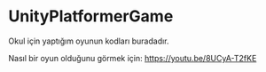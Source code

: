 # UnityPlatformerGame
Okul için yaptığım oyunun kodları buradadır.

Nasıl bir oyun olduğunu görmek için:
https://youtu.be/8UCyA-T2fKE
